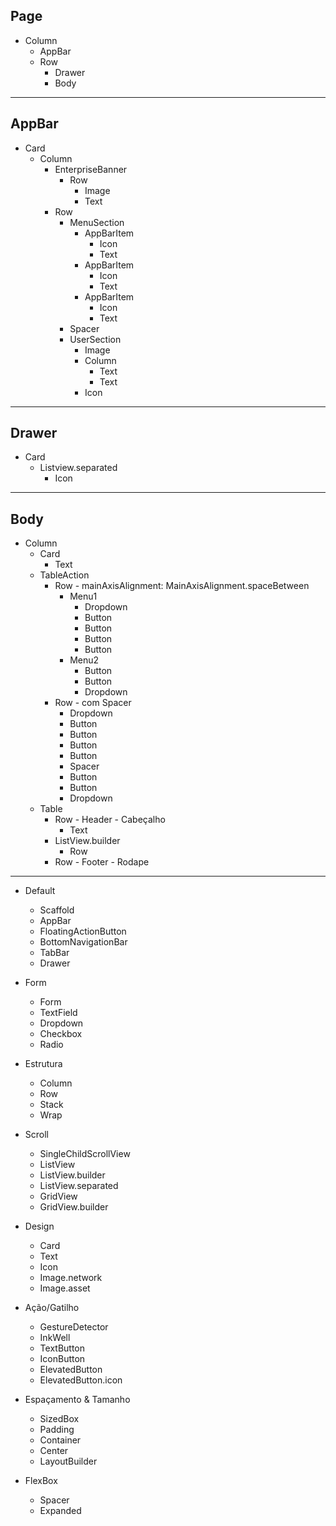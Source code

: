 
## Page
- Column
  - AppBar
  - Row
    - Drawer
    - Body
---
## AppBar
- Card
  - Column
    - EnterpriseBanner
      - Row
        - Image
        - Text
    - Row
      - MenuSection
        - AppBarItem
          - Icon
          - Text
        - AppBarItem
          - Icon
          - Text
        - AppBarItem
          - Icon
          - Text
      - Spacer
      - UserSection
        - Image
        - Column
          - Text
          - Text
        - Icon
---

## Drawer
- Card
  - Listview.separated
    - Icon
---
## Body
- Column
  - Card
    - Text
  - TableAction
    - Row - mainAxisAlignment: MainAxisAlignment.spaceBetween
      - Menu1 
        - Dropdown
        - Button
        - Button
        - Button
        - Button
      - Menu2
        - Button
        - Button
        - Dropdown
    - Row - com Spacer
      - Dropdown
      - Button
      - Button
      - Button
      - Button
      - Spacer
      - Button
      - Button
      - Dropdown
  - Table
    - Row - Header - Cabeçalho
      - Text
    - ListView.builder
      - Row
    - Row - Footer - Rodape

--- 

- Default
  - Scaffold
  - AppBar
  - FloatingActionButton
  - BottomNavigationBar
  - TabBar
  - Drawer

- Form
  - Form
  - TextField
  - Dropdown
  - Checkbox
  - Radio


- Estrutura
  - Column
  - Row
  - Stack
  - Wrap

- Scroll
  - SingleChildScrollView
  - ListView
  - ListView.builder
  - ListView.separated
  - GridView
  - GridView.builder

- Design
  - Card
  - Text
  - Icon
  - Image.network
  - Image.asset

- Ação/Gatilho
  - GestureDetector
  - InkWell
  - TextButton
  - IconButton
  - ElevatedButton
  - ElevatedButton.icon

- Espaçamento & Tamanho
  - SizedBox
  - Padding
  - Container
  - Center
  - LayoutBuilder

- FlexBox
  - Spacer
  - Expanded

